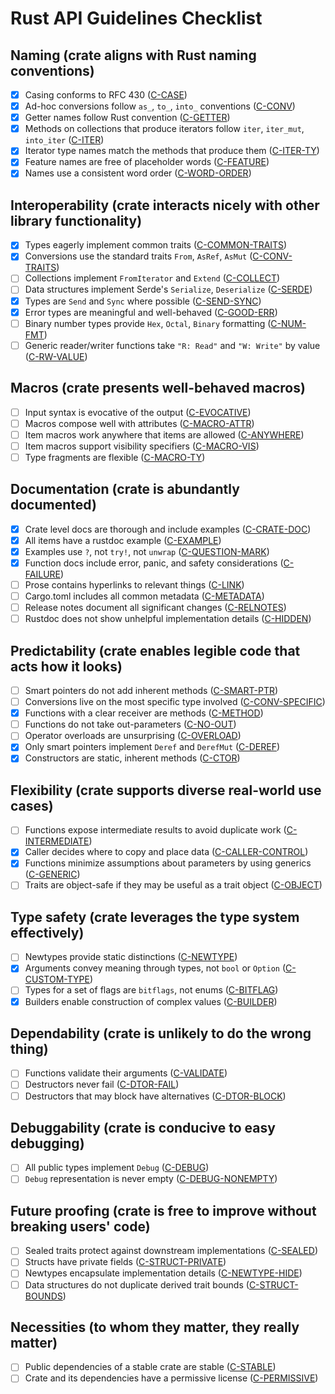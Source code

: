 # Rust API Guidelines Checklist

## Naming (crate aligns with Rust naming conventions)

*   [x] Casing conforms to RFC 430 ([C-CASE](https://rust-lang.github.io/api-guidelines/naming.html#c-case))
*   [x] Ad-hoc conversions follow `as_`, `to_`, `into_` conventions ([C-CONV](https://rust-lang.github.io/api-guidelines/naming.html#c-conv))
*   [x] Getter names follow Rust convention ([C-GETTER](https://rust-lang.github.io/api-guidelines/naming.html#c-getter))
*   [x] Methods on collections that produce iterators follow `iter`, `iter_mut`, `into_iter` ([C-ITER](https://rust-lang.github.io/api-guidelines/naming.html#c-iter))
*   [x] Iterator type names match the methods that produce them ([C-ITER-TY](https://rust-lang.github.io/api-guidelines/naming.html#c-iter-ty))
*   [x] Feature names are free of placeholder words ([C-FEATURE](https://rust-lang.github.io/api-guidelines/naming.html#c-feature))
*   [x] Names use a consistent word order ([C-WORD-ORDER](https://rust-lang.github.io/api-guidelines/naming.html#c-word-order))

## Interoperability (crate interacts nicely with other library functionality)

*   [x] Types eagerly implement common traits ([C-COMMON-TRAITS](https://rust-lang.github.io/api-guidelines/interoperability.html#c-common-traits))
*   [x] Conversions use the standard traits `From`, `AsRef`, `AsMut` ([C-CONV-TRAITS](https://rust-lang.github.io/api-guidelines/interoperability.html#c-conv-traits))
*   [ ] Collections implement `FromIterator` and `Extend` ([C-COLLECT](https://rust-lang.github.io/api-guidelines/interoperability.html#c-collect))
*   [ ] Data structures implement Serde's `Serialize`, `Deserialize` ([C-SERDE](https://rust-lang.github.io/api-guidelines/interoperability.html#c-serde))
*   [x] Types are `Send` and `Sync` where possible ([C-SEND-SYNC](https://rust-lang.github.io/api-guidelines/interoperability.html#c-send-sync))
*   [x] Error types are meaningful and well-behaved ([C-GOOD-ERR](https://rust-lang.github.io/api-guidelines/interoperability.html#c-good-err))
*   [ ] Binary number types provide `Hex`, `Octal`, `Binary` formatting ([C-NUM-FMT](https://rust-lang.github.io/api-guidelines/interoperability.html#c-num-fmt))
*   [ ] Generic reader/writer functions take `"R: Read"` and `"W: Write"` by value ([C-RW-VALUE](https://rust-lang.github.io/api-guidelines/interoperability.html#c-rw-value))

## Macros (crate presents well-behaved macros)

*   [ ] Input syntax is evocative of the output ([C-EVOCATIVE](https://rust-lang.github.io/api-guidelines/macros.html#c-evocative))
*   [ ] Macros compose well with attributes ([C-MACRO-ATTR](https://rust-lang.github.io/api-guidelines/macros.html#c-macro-attr))
*   [ ] Item macros work anywhere that items are allowed ([C-ANYWHERE](https://rust-lang.github.io/api-guidelines/macros.html#c-anywhere))
*   [ ] Item macros support visibility specifiers ([C-MACRO-VIS](https://rust-lang.github.io/api-guidelines/macros.html#c-macro-vis))
*   [ ] Type fragments are flexible ([C-MACRO-TY](https://rust-lang.github.io/api-guidelines/macros.html#c-macro-ty))

## Documentation (crate is abundantly documented)

*   [x] Crate level docs are thorough and include examples ([C-CRATE-DOC](https://rust-lang.github.io/api-guidelines/documentation.html#c-crate-doc))
*   [x] All items have a rustdoc example ([C-EXAMPLE](https://rust-lang.github.io/api-guidelines/documentation.html#c-example))
*   [x] Examples use `?`, not `try!`, not `unwrap` ([C-QUESTION-MARK](https://rust-lang.github.io/api-guidelines/documentation.html#c-question-mark))
*   [x] Function docs include error, panic, and safety considerations ([C-FAILURE](https://rust-lang.github.io/api-guidelines/documentation.html#c-failure))
*   [ ] Prose contains hyperlinks to relevant things ([C-LINK](https://rust-lang.github.io/api-guidelines/documentation.html#c-link))
*   [ ] Cargo.toml includes all common metadata ([C-METADATA](https://rust-lang.github.io/api-guidelines/documentation.html#c-metadata))
*   [ ] Release notes document all significant changes ([C-RELNOTES](https://rust-lang.github.io/api-guidelines/documentation.html#c-relnotes))
*   [ ] Rustdoc does not show unhelpful implementation details ([C-HIDDEN](https://rust-lang.github.io/api-guidelines/documentation.html#c-hidden))

## Predictability (crate enables legible code that acts how it looks)

*   [ ] Smart pointers do not add inherent methods ([C-SMART-PTR](https://rust-lang.github.io/api-guidelines/predictability.html#c-smart-ptr))
*   [ ] Conversions live on the most specific type involved ([C-CONV-SPECIFIC](https://rust-lang.github.io/api-guidelines/predictability.html#c-conv-specific))
*   [x] Functions with a clear receiver are methods ([C-METHOD](https://rust-lang.github.io/api-guidelines/predictability.html#c-method))
*   [ ] Functions do not take out-parameters ([C-NO-OUT](https://rust-lang.github.io/api-guidelines/predictability.html#c-no-out))
*   [ ] Operator overloads are unsurprising ([C-OVERLOAD](https://rust-lang.github.io/api-guidelines/predictability.html#c-overload))
*   [x] Only smart pointers implement `Deref` and `DerefMut` ([C-DEREF](https://rust-lang.github.io/api-guidelines/predictability.html#c-deref))
*   [x] Constructors are static, inherent methods ([C-CTOR](https://rust-lang.github.io/api-guidelines/predictability.html#c-ctor))

## Flexibility (crate supports diverse real-world use cases)

*   [ ] Functions expose intermediate results to avoid duplicate work ([C-INTERMEDIATE](https://rust-lang.github.io/api-guidelines/flexibility.html#c-intermediate))
*   [x] Caller decides where to copy and place data ([C-CALLER-CONTROL](https://rust-lang.github.io/api-guidelines/flexibility.html#c-caller-control))
*   [x] Functions minimize assumptions about parameters by using generics ([C-GENERIC](https://rust-lang.github.io/api-guidelines/flexibility.html#c-generic))
*   [ ] Traits are object-safe if they may be useful as a trait object ([C-OBJECT](https://rust-lang.github.io/api-guidelines/flexibility.html#c-object))

## Type safety (crate leverages the type system effectively)

*   [ ] Newtypes provide static distinctions ([C-NEWTYPE](https://rust-lang.github.io/api-guidelines/type-safety.html#c-newtype))
*   [x] Arguments convey meaning through types, not `bool` or `Option` ([C-CUSTOM-TYPE](https://rust-lang.github.io/api-guidelines/type-safety.html#c-custom-type))
*   [ ] Types for a set of flags are `bitflags`, not enums ([C-BITFLAG](https://rust-lang.github.io/api-guidelines/type-safety.html#c-bitflag))
*   [x] Builders enable construction of complex values ([C-BUILDER](https://rust-lang.github.io/api-guidelines/type-safety.html#c-builder))

## Dependability (crate is unlikely to do the wrong thing)

*   [ ] Functions validate their arguments ([C-VALIDATE](https://rust-lang.github.io/api-guidelines/dependability.html#c-validate))
*   [ ] Destructors never fail ([C-DTOR-FAIL](https://rust-lang.github.io/api-guidelines/dependability.html#c-dtor-fail))
*   [ ] Destructors that may block have alternatives ([C-DTOR-BLOCK](https://rust-lang.github.io/api-guidelines/dependability.html#c-dtor-block))

## Debuggability (crate is conducive to easy debugging)

*   [ ] All public types implement `Debug` ([C-DEBUG](https://rust-lang.github.io/api-guidelines/debuggability.html#c-debug))
*   [ ] `Debug` representation is never empty ([C-DEBUG-NONEMPTY](https://rust-lang.github.io/api-guidelines/debuggability.html#c-debug-nonempty))

## Future proofing (crate is free to improve without breaking users' code)

*   [ ] Sealed traits protect against downstream implementations ([C-SEALED](https://rust-lang.github.io/api-guidelines/future-proofing.html#c-sealed))
*   [ ] Structs have private fields ([C-STRUCT-PRIVATE](https://rust-lang.github.io/api-guidelines/future-proofing.html#c-struct-private))
*   [ ] Newtypes encapsulate implementation details ([C-NEWTYPE-HIDE](https://rust-lang.github.io/api-guidelines/future-proofing.html#c-newtype-hide))
*   [ ] Data structures do not duplicate derived trait bounds ([C-STRUCT-BOUNDS](https://rust-lang.github.io/api-guidelines/future-proofing.html#c-struct-bounds))

## Necessities (to whom they matter, they really matter)

*   [ ] Public dependencies of a stable crate are stable ([C-STABLE](https://rust-lang.github.io/api-guidelines/necessities.html#c-stable))
*   [ ] Crate and its dependencies have a permissive license ([C-PERMISSIVE](https://rust-lang.github.io/api-guidelines/necessities.html#c-permissive))